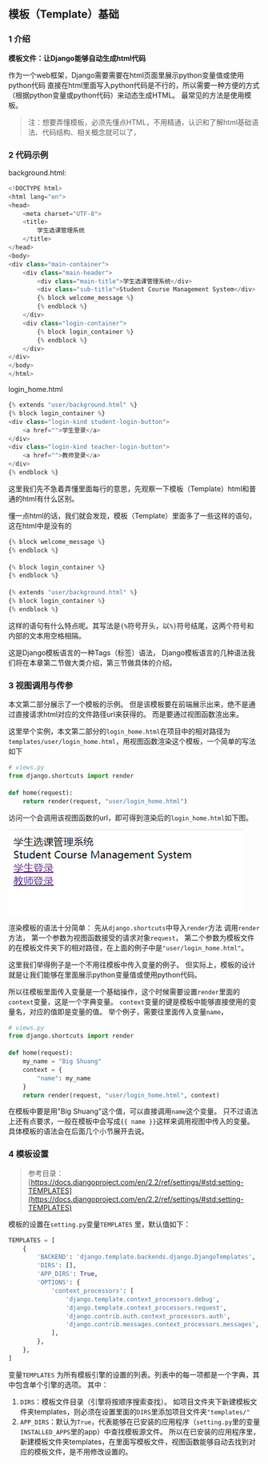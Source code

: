 ## 模板（Template）基础
### 1 介绍
**模板文件：让Django能够自动生成html代码**

作为一个web框架，Django需要需要在html页面里展示python变量值或使用python代码
直接在html里面写入python代码是不行的，所以需要一种方便的方式（根据python变量或python代码）来动态生成HTML。
最常见的方法是使用模板。

> 注：想要弄懂模板，必须先懂点HTML，不用精通，认识和了解html基础语法、代码结构、相关概念就可以了，
### 2 代码示例
background.html:
```python
<!DOCTYPE html>
<html lang="en">
<head>
    <meta charset="UTF-8">
    <title>
        学生选课管理系统
    </title>
</head>
<body>
<div class="main-container">
    <div class="main-header">
        <div class="main-title">学生选课管理系统</div>
        <div class="sub-title">Student Course Management System</div>
        {% block welcome_message %}
        {% endblock %}
    </div>
    <div class="login-container">
        {% block login_container %}
        {% endblock %}
    </div>
</div>
</body>
</html>

```
login_home.html
```python
{% extends "user/background.html" %}
{% block login_container %}
<div class="login-kind student-login-button">
    <a href="">学生登录</a>
</div>
<div class="login-kind teacher-login-button">
    <a href="">教师登录</a>
</div>
{% endblock %}
```
这里我们先不急着弄懂里面每行的意思，先观察一下模板（Template）html和普通的html有什么区别。

懂一点html的话，我们就会发现，模板（Template）里面多了一些这样的语句，这在html中是没有的
```python
{% block welcome_message %}
{% endblock %}

{% block login_container %}
{% endblock %}

{% extends "user/background.html" %}
{% block login_container %}
{% endblock %}
```
这样的语句有什么特点呢。其写法是`{%`符号开头，以`%}`符号结尾，这两个符号和内部的文本用空格相隔。

这是Django模板语言的一种Tags（标签）语法，
Django模板语言的几种语法我们将在本章第二节做大类介绍，第三节做具体的介绍。

### 3 视图调用与传参
本文第二部分展示了一个模板的示例。
但是该模板要在前端展示出来，绝不是通过直接请求html对应的文件路径url来获得的。
而是要通过视图函数渲出来。

这里举个实例，本文第二部分的`login_home.html`在项目中的相对路径为
`templates/user/login_home.html`，用视图函数渲染这个模板，一个简单的写法如下
```python
# views.py
from django.shortcuts import render

def home(request):
    return render(request, "user/login_home.html")
```
访问一个会调用该视图函数的url，即可得到渲染后的`login_home.html`如下图。

![在这里插入图片描述](https://raw.githubusercontent.com/BigShuang/Django-personal-note-course/main/imgs/3_1_1.png)

渲染模板的语法十分简单：
先从`django.shortcuts`中导入`render`方法
调用`render`方法，
第一个参数为视图函数接受的请求对象`request`，
第二个参数为模板文件的在模板文件夹下的相对路径，在上面的例子中是`"user/login_home.html"`。

这里我们举得例子是一个不用往模板中传入变量的例子。
但实际上，模板的设计就是让我们能够在里面展示python变量值或使用python代码。

所以往模板里面传入变量是一个基础操作，这个时候需要设置`render`里面的`context`变量，这是一个字典变量。
`context`变量的键是模板中能够直接使用的变量名，对应的值即是变量的值。
举个例子，需要往里面传入变量`name`，
```python
# views.py
from django.shortcuts import render

def home(request):
    my_name = "Big Shuang"
    context = {
        "name": my_name
    }
    return render(request, "user/login_home.html", context)
```

在模板中要是用"Big Shuang"这个值，可以直接调用`name`这个变量。
只不过语法上还有点要求，一般在模板中会写成`{{ name }}`这样来调用视图中传入的变量。
具体模板的语法会在后面几个小节展开去说。

### 4 模板设置

> 参考目录：[https://docs.djangoproject.com/en/2.2/ref/settings/#std:setting-TEMPLATES](https://docs.djangoproject.com/en/2.2/ref/settings/#std:setting-TEMPLATES)

模板的设置在`setting.py`变量`TEMPLATES` 里，默认值如下：
```python
TEMPLATES = [
    {
        'BACKEND': 'django.template.backends.django.DjangoTemplates',
        'DIRS': [],
        'APP_DIRS': True,
        'OPTIONS': {
            'context_processors': [
                'django.template.context_processors.debug',
                'django.template.context_processors.request',
                'django.contrib.auth.context_processors.auth',
                'django.contrib.messages.context_processors.messages',
            ],
        },
    },
]
```
变量`TEMPLATES` 为所有模板引擎的设置的列表。列表中的每一项都是一个字典，其中包含单个引擎的选项。
其中：

 1. `DIRS`：模板文件目录（引擎将按顺序搜索查找）。
    如项目文件夹下新建模板文件夹templates，则必须在设置里面的`DIRS`里添加项目文件夹`"templates/"`
 2. `APP_DIRS`：默认为`True`，代表能够在已安装的应用程序（`setting.py`里的变量`INSTALLED_APPS`里的app）中查找模板源文件。
    所以在已安装的应用程序里，新建模板文件夹templates，在里面写模板文件，视图函数能够自动去找到对应的模板文件，是不用修改设置的。

